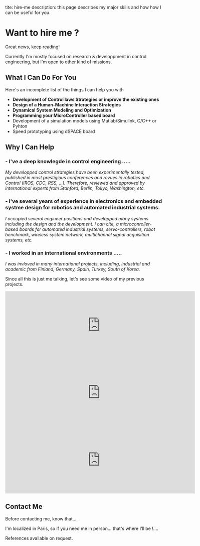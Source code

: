 tite: hire-me
description: this page describes my major skills and how how I can be useful for you.

# Want to hire me ?

<div class="published"><span>Great news, keep reading!</span></div>

Currently I'm mostly focused on research & developpment in control engineering, but I'm open to other kind of missions.

## What I Can Do For You

Here's an incomplete list of the things I can help you with


* **Development of Control laws Strategies or improve the existing ones**
* **Design of a Human-Machine Interaction Strategies**
* **Dynamical System Modeling and Optimization**
* **Programming your MicroController based board**
* Development of a simulation models using Matlab/Simulink, C/C++ or Pyhton
* Speed prototyping using dSPACE board


## Why I Can Help

### - I've a deep knowlegde in control engineering .....

*My developped control strategies have been experimentally tested, published in most prestigious conferences and revues in robotics and Control (IROS, CDC, RSS, ...). Therefore, reviewed and approved by international experts from Stanford, Berlin, Tokyo, Washington, etc.*


### - I've several years of experience in electronics and embedded systme design for robotics and automated industrial systems.

*I occupied several engineer positions and developped many systems including the design and the development. I can cite, a microconroller-based boards for automated industrial systems, servo-controllers, robot benchmark, wireless system network, multichannel signal acquisition systems, etc.*


### - I worked in an international environments .....

*I was invloved in many international projects, including, industrial and academic from Finland, Germany, Spain, Turkey, South of Korea.*


Since all this is just me talking, let's see some video of my previous projects.

<div id="reviews" class="cf">

<div class="review"><iframe src="https://www.youtube.com/embed/RUKT4ISaRRs" allowfullscreen="" frameborder="0" height="215" width="120%"></iframe></div>

<div class="review"><iframe src="https://www.youtube.com/embed/deWcUtdpbrw" allowfullscreen="" frameborder="0" height="215" width="120%"></iframe></div>

<div class="review"><iframe src="https://www.youtube.com/embed/DpPNpWC2QRs" allowfullscreen="" frameborder="0" height="215" width="120%"></iframe></div>

</div>

## Contact Me


Before contacting me, know that....

I'm localized in Paris, so if you need me in person... that's where I'll be !....

References available on request.

